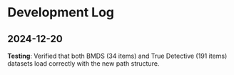 # Development Log

## 2024-12-20

**Testing**: Verified that both BMDS (34 items) and True Detective (191 items) datasets load correctly with the new path structure. 